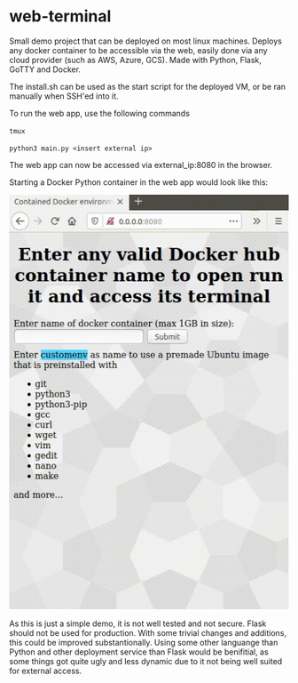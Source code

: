 # web-terminal
Small demo project that can be deployed on most linux machines.
Deploys any docker container to be accessible via the web, easily done via any cloud provider (such as AWS, Azure, GCS). 
Made with Python, Flask, GoTTY and Docker.

The install.sh can be used as the start script for the deployed VM, or be ran manually when SSH'ed into it. 

To run the web app, use the following commands

``tmux``

``python3 main.py <insert external ip>``

The web app can now be accessed via external_ip:8080 in the browser.

Starting a Docker Python container in the web app would look like this:

![gif](https://raw.githubusercontent.com/cwinge/web-terminal/master/preview.gif)

As this is just a simple demo, it is not well tested and not secure. Flask should not be used for production. 
With some trivial changes and additions, this could be improved substantionally.
Using some other languange than Python and other deployment service than Flask would be benifitial, as some things got quite ugly and less dynamic due to it not being well suited for external access. 
